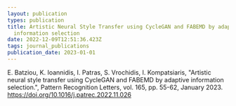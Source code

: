 ```yaml
---
layout: publication
types: publication
title: Artistic Neural Style Transfer using CycleGAN and FABEMD by adaptive
  information selection
date: 2022-12-09T12:51:36.423Z
tags: journal_publications
publication_date: 2023-01-01
---
```

<!--StartFragment-->
 
E. Batziou, K. Ioannidis, I. Patras, S. Vrochidis, I. Kompatsiaris, "Artistic neural style transfer using CycleGAN and FABEMD by adaptive information selection.", Pattern Recognition Letters, vol. 165, pp. 55-62, January 2023. <https://doi.org/10.1016/j.patrec.2022.11.026>

<!--EndFragment-->